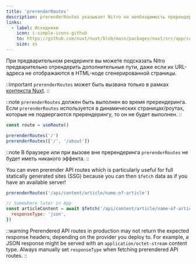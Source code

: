 ```yaml
---
title: 'prerenderRoutes'
description: prerenderRoutes указывает Nitro на необходимость пререндера дополнительного маршрута.
links:
  - label: Исходники
    icon: i-simple-icons-github
    to: https://github.com/nuxt/nuxt/blob/main/packages/nuxt/src/app/composables/ssr.ts
    size: xs
---
```


При предварительном рендеринге вы можете подсказать Nitro предварительно отрендерить дополнительные пути, даже если их URL-адреса не отображаются в HTML-коде сгенерированной страницы.

::important
`prerenderRoutes` может быть вызвана только в рамках [контекста Nuxt](/docs/guide/going-further/nuxt-app#the-nuxt-context).
::

::note
`prerenderRoutes` должен быть выполнен во время пререндеринга. Если `prerenderRoutes` используется в динамических страницах/роутах, которые не подвергаются пререндерингу, то он не будет выполнен.
::

```js
const route = useRoute()

prerenderRoutes('/')
prerenderRoutes(['/', '/about'])
```

::note
В браузере или при вызове вне пререндеринга `prerenderRoutes` не будет иметь никакого эффекта.
::

You can even prerender API routes which is particularly useful for full statically generated sites (SSG) because you can then `$fetch` data as if you have an available server!

```js
prerenderRoutes('/api/content/article/name-of-article')

// Somewhere later in App
const articleContent = await $fetch('/api/content/article/name-of-article', {
  responseType: 'json',
})
```

::warning
Prerendered API routes in production may not return the expected response headers, depending on the provider you deploy to. For example, a JSON response might be served with an `application/octet-stream` content type.
Always manually set `responseType` when fetching prerendered API routes.
::
